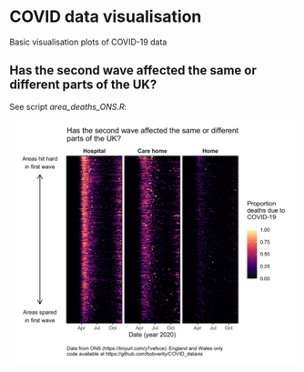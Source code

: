 # COVID data visualisation

Basic visualisation plots of COVID-19 data

## Has the second wave affected the same or different parts of the UK?

See script *area_deaths_ONS.R*:

![COVID deaths by area](https://github.com/bobverity/COVID_datavis/blob/master/output/prop_covid_deaths_by_area.png?raw=true)
